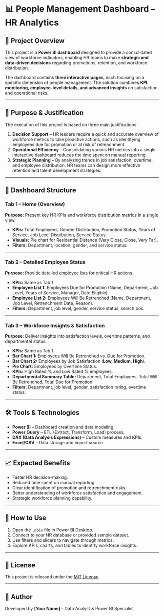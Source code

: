 # 📊 People Management Dashboard – HR Analytics

## 📌 Project Overview
This project is a **Power BI dashboard** designed to provide a consolidated view of workforce indicators, enabling HR teams to make **strategic and data-driven decisions** regarding promotions, retention, and workforce distribution.  

The dashboard contains **three interactive pages**, each focusing on a specific dimension of people management. The solution combines **KPI monitoring, employee-level details, and advanced insights** on satisfaction and operational risks.

---

## 🎯 Purpose & Justification
The execution of this project is based on three main justifications:

1. **Decision Support** – HR leaders require a quick and accurate overview of workforce metrics to take proactive actions, such as identifying employees due for promotion or at risk of retrenchment.
2. **Operational Efficiency** – Consolidating various HR metrics into a single interactive dashboard reduces the time spent on manual reporting.
3. **Strategic Planning** – By analyzing trends in job satisfaction, overtime, and employee distribution, HR teams can design more effective retention and talent development strategies.

---

## 📂 Dashboard Structure

### **Tab 1 – Home (Overview)**
**Purpose:** Present key HR KPIs and workforce distribution metrics in a single view.
- **KPIs:** Total Employees, Gender Distribution, Promotion Status, Years of Service, Job Level Distribution, Service Status.
- **Visuals:** Pie chart for Residential Distance (Very Close, Close, Very Far).
- **Filters:** Department, location, gender, and service status.

---

### **Tab 2 – Detailed Employee Status**
**Purpose:** Provide detailed employee lists for critical HR actions.
- **KPIs:** Same as Tab 1.
- **Employee List 1:** Employees Due for Promotion (Name, Department, Job Level, Years of Service, Manager, Date Eligible).
- **Employee List 2:** Employees Will Be Retrenched (Name, Department, Job Level, Retrenchment Date, Reason).
- **Filters:** Department, job level, gender, service status, search box.

---

### **Tab 3 – Workforce Insights & Satisfaction**
**Purpose:** Deliver insights into satisfaction levels, overtime patterns, and departmental status.
- **KPIs:** Same as Tab 1.
- **Bar Chart 1:** Employees Will Be Retrenched vs. Due for Promotion.
- **Bar Chart 2:** Employees by Job Satisfaction (**Low, Medium, High**).
- **Pie Chart:** Employees by Overtime Status.
- **KPIs:** High Rated % and Low Rated % employees.
- **Departmental Summary Table:** Department, Total Employees, Total Will Be Retrenched, Total Due for Promotion.
- **Filters:** Department, job level, gender, satisfaction rating, overtime status.

---

## 🛠️ Tools & Technologies
- **Power BI** – Dashboard creation and data modeling.
- **Power Query** – ETL (Extract, Transform, Load) process.
- **DAX (Data Analysis Expressions)** – Custom measures and KPIs.
- **Excel/CSV** – Data storage and import source.

---

## 📈 Expected Benefits
- Faster HR decision-making.
- Reduced time spent on manual reporting.
- Clear identification of promotion and retrenchment risks.
- Better understanding of workforce satisfaction and engagement.
- Strategic workforce planning capability.

---

## 🚀 How to Use
1. Open the `.pbix` file in Power BI Desktop.
2. Connect to your HR database or provided sample dataset.
3. Use filters and slicers to navigate through metrics.
4. Explore KPIs, charts, and tables to identify workforce insights.

---

## 📜 License
This project is released under the [MIT License](LICENSE).

---

## 👤 Author
Developed by **[Your Name]** – Data Analyst & Power BI Specialist  
